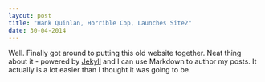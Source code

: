 ```yaml
---
layout: post
title: "Hank Quinlan, Horrible Cop, Launches Site2"
date: 30-04-2014
---
```


Well. Finally got around to putting this old website together. Neat thing about it - powered by [Jekyll](http://jekyllrb.com) and I can use Markdown to author my posts. It actually is a lot easier than I thought it was going to be.